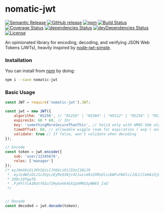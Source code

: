 # nomatic-jwt
[![Semantic Release](https://img.shields.io/badge/%20%20%F0%9F%93%A6%F0%9F%9A%80-semantic--release-e10079.svg)](https://github.com/semantic-release/semantic-release)
[![GitHub release](https://img.shields.io/github/release/bdfoster/nomatic-jwt.svg)](https://github.com/bdfoster/nomatic-jwt/releases)
[![npm](https://img.shields.io/npm/v/nomatic-jwt.svg)](https://www.npmjs.com/package/nomatic-jwt)
[![Build Status](https://travis-ci.org/bdfoster/nomatic-jwt.svg?branch=greenkeeper%2Finitial)](https://travis-ci.org/bdfoster/nomatic-jwt)
[![Coverage Status](https://coveralls.io/repos/github/bdfoster/nomatic-jwt/badge.svg)](https://coveralls.io/github/bdfoster/nomatic-jwt)
[![dependencies Status](https://david-dm.org/bdfoster/nomatic-jwt/status.svg)](https://david-dm.org/bdfoster/nomatic-jwt)
[![devDependencies Status](https://david-dm.org/bdfoster/nomatic-jwt/dev-status.svg)](https://david-dm.org/bdfoster/nomatic-jwt?type=dev)
[![License](https://img.shields.io/github/license/bdfoster/nomatic-jwt.svg)](https://github.com/bdfoster/nomatic-jwt/blob/master/LICENSE)

An opinionated library for encoding, decoding, and verifying JSON Web Tokens (JWTs), heavily inspired by 
[node-jwt-simple](https://github.com/hokaccha/node-jwt-simple).

### Installation
You can install from [npm](https://npmjs.com/nomatic-jwt) by doing:
```bash
npm i --save nomatic-jwt
```

### Basic Usage
```javascript
const JWT = require('nomatic-jwt').JWT;

const jwt = new JWT({
    algorithm: 'HS256', // "HS256" | "HS384" | "HS512" | "RS256" | "RS384" | "RS512"
    expiresIn: 60 * 60, // 1hr
    key: 'somethingMoreSecureThanThis', // Valid only with HMAC-SHA algorithms
    timeOffset: 60, // allowable wiggle room for expiration (`exp`) and not valid before (`nbf`) claims
    validate: true // If false, won't validate when decoding
});

// Encode
const token = jwt.encode({
    sub: 'user/12345678',
    roles: ['manager']
});
/* eyJ0eXAiOiJKV1QiLCJhbGciOiJIUzI1NiJ9
 * .eyJzdWIiOiJ1c2VyLzEyMzQ1Njc4Iiwicm9sZXMiOlsibWFuYWdlciJdLCJleHAiOjE1MDY4Nzk1ODAsIm5iZiI6MTUwNjg3NTk4MCwiaWF0IjoxNTA
 * 2ODc1OTgwfQ
 * .FjHYltcA1Natf6Iu72HyGxkk4GX2phMRG3yNW65_IsQ'
 */


// Decode
const decoded = jwt.decode(token);

```



